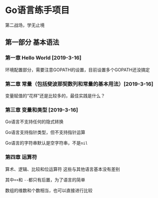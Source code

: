 # Go语言练手项目
第二战场，学无止境

## 第一部分 基本语法

### 第一章 Hello World [2019-3-16]

环境配置部分，需要注意GOPATH的设置，目前设置多个GOPATH还没搞定

### 第二章 常量（包括斐波那契数列和常量的基本用法）[2019-3-16]

变量赋值的“花样”还是比较多的，最佳实践是什么？

### 第三章 变量和类型 [2019-3-16]

Go语言不支持任何的隐式转换

Go语言支持指针类型，但不支持指针运算

Go语言的字符串默认是空字符串，不是```nil```

### 第四章 运算符

算术、逻辑、比较和位运算符 这些与其他语言基本没有差别

其中```++```和 ```--```都只有后置，为了语言的简单

数组的维数和个数相当，也可以直接进行比较
